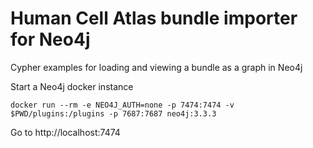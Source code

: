 # Human Cell Atlas bundle importer for Neo4j

Cypher examples for loading and viewing a bundle as a graph in Neo4j

Start a Neo4j docker instance

`docker run --rm -e NEO4J_AUTH=none -p 7474:7474 -v $PWD/plugins:/plugins -p 7687:7687 neo4j:3.3.3`

Go to http://localhost:7474

